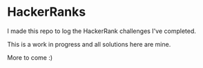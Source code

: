 # HackerRanks

I made this repo to log the HackerRank challenges I've completed. 

This is a work in progress and all solutions here are mine. 

More to come :)
